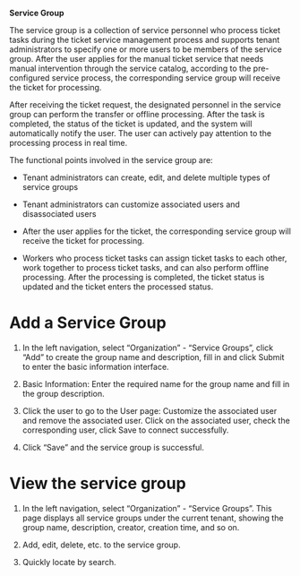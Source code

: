 **Service Group**


The service group is a collection of service personnel who process ticket tasks during the ticket service management process and supports tenant administrators to specify one or more users to be members of the service group. After the user applies for the manual ticket service that needs manual intervention through the service catalog, according to the pre-configured service process, the corresponding service group will receive the ticket for processing. 

After receiving the ticket request, the designated personnel in the service group can perform the transfer or offline processing. After the task is completed, the status of the ticket is updated, and the system will automatically notify the user. The user can actively pay attention to the processing process in real time.

The functional points involved in the service group are:

-   Tenant administrators can create, edit, and delete multiple types of service groups

-   Tenant administrators can customize associated users and disassociated users

-   After the user applies for the ticket, the corresponding service group will receive the ticket for processing.

-   Workers who process ticket tasks can assign ticket tasks to each other, work together to process ticket tasks, and can also perform offline processing. After the processing is completed, the ticket status is updated and the ticket enters the processed status. 

# Add a Service Group

1.  In the left navigation, select “Organization” - “Service Groups”, click “Add” to create the group name and description, fill in and click Submit to enter the basic information interface.

2.  Basic Information: Enter the required name for the group name and fill in the group description.

3.  Click the user to go to the User page: Customize the associated user and remove the associated user. Click on the associated user, check the corresponding user, click Save to connect successfully. 

4.  Click “Save” and the service group is successful.

# View the service group

1.  In the left navigation, select “Organization” - “Service Groups”. This page displays all service groups under the current tenant, showing the group name, description, creator, creation time, and so on.

2.  Add, edit, delete, etc. to the service group.

3.  Quickly locate by search.
